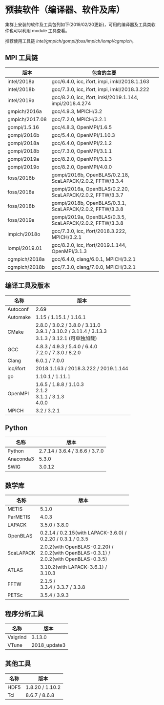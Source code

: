 # 预装软件（编译器、软件及库）

集群上安装的软件及工具包列如下(2019/02/20更新)，可用的编译器及工具类软件也可以利用 module 工具查看。

推荐使用工具链 *intel/gmpich/gompi/foss/impich/iompi/cgmpich*。

## MPI 工具链

| 版本           | 包含的主要                                                         |
| -------------- | ----------------------------------------------------------------- |
| intel/2018a    | gcc/6.4.0, icc, ifort, impi, imkl/2018.1.163                      |
| intel/2018b    | gcc/7.3.0, icc, ifort, impi, imkl/2018.3.222                      |
| intel/2019a    | gcc/8.2.0, icc, ifort, imkl/2019.1.144, impi/2018.4.274           |
| gmpich/2016a   | gcc/4.9.3, MPICH/3.2                                              |
| gmpich/2017.08 | gcc/7.2.0, MPICH/3.2.1                                            |
| gompi/1.5.16   | gcc/4.8.3, OpenMPI/1.6.5                                          |
| gompi/2016b    | gcc/5.4.0, OpenMPI/1.10.3                                         |
| gompi/2018a    | gcc/6.4.0, OpenMPI/2.1.2                                          |
| gompi/2018b    | gcc/7.3.0, OpenMPI/3.1.1                                          |
| gompi/2019a    | gcc/8.2.0, OpenMPI/3.1.3                                          |
| gompi/2019o    | gcc/8.2.0, OpenMPI/4.0.0                                          |
| foss/2016b     | gompi/2016b, OpenBLAS/0.2.18, ScaLAPACK/2.0.2, FFTW/3.3.4         |
| foss/2018a     | gompi/2016a, OpenBLAS/0.2.20, ScaLAPACK/2.0.2, FFTW/3.3.7         |
| foss/2018b     | gompi/2018b, OpenBLAS/0.3.1, ScaLAPACK/2.0.2, FFTW/3.3.8          |
| foss/2019a     | gompi/2019a, OpenBLAS/0.3.5, ScaLAPACK/2.0.2, FFTW/3.3.8          |
| impich/2018o   | gcc/7.3.0, icc, ifort/2018.3.222, MPICH/3.2.1                     |
| iompi/2019.01  | gcc/8.2.0, icc, ifort/2019.1.144, OpenMPI/3.1.3                   | 
| cgmpich/2018a  | gcc/6.4.0, clang/6.0.1, MPICH/3.2.1                               | 
| cgmpich/2018b  | gcc/7.3.0, clang/7.0.0, MPICH/3.2.1                               | 

## 编译工具及版本

| 名称      | 版本                                                         |
| --------- | ------------------------------------------------------------ |
| Autoconf  | 2.69                                                         |
| Automake  | 1.15 / 1.15.1 / 1.16.1                                       |
| CMake     | 2.8.0 / 3.0.2 / 3.8.0 / 3.11.0<br />3.9.1 / 3.10.2 / 3.11.4 / 3.13.3<br />3.1.3 / 3.12.1 (可单独加载) |
| GCC       | 4.8.3 / 4.9.3 / 5.4.0 / 6.4.0<br />7.2.0 / 7.3.0 / 8.2.0     |
| Clang     | 6.0.1 / 7.0.0                                                |
| icc/ifort | 2018.1.163 / 2018.3.222 / 2019.1.144                         |
| go        | 1.10.1 / 1.11.1                                              |
| OpenMPI   | 1.6.5 / 1.8.8 / 1.10.3 <br /> 2.1.2 <br /> 3.1.1 / 3.1.3 <br /> 4.0.0 |
| MPICH     | 3.2 / 3.2.1                                                  |

## Python

| 名称      | 版本                                                         |
| --------- | ------------------------------------------------------------ |
| Python    | 2.7.14 / 3.6.4 / 3.6.6 / 3.7.0                               |
| Anaconda3 | 5.3.0                                                        |
| SWIG      | 3.0.12                                                       |

## 数学库

| 名称      | 版本                                                         |
| --------- | ------------------------------------------------------------ |
| METIS     | 5.1.0                                                        |
| ParMETIS  | 4.0.3                                                        |
| LAPACK    | 3.5.0 / 3.8.0                                                |
| OpenBLAS  | 0.2.14 / 0.2.15(with LAPACK-3.6.0) /<br />0.2.20 / 0.3.1 / 0.3.5 |
| ScaLAPACK | 2.0.2(with OpenBLAS-0.2.20) /<br />2.0.2(with OpenBLAS-0.3.1) /<br />2.0.2(with OpenBLAS-0.3.5) |
| ATLAS     | 3.10.2(with LAPACK-3.6.1) /<br />3.10.3                      |
| FFTW      | 2.1.5 /<br />3.3.4 / 3.3.7 / 3.3.8                           |
| PETSc     | 3.5.4 / 3.9.3                                                |

## 程序分析工具

| 名称      | 版本                                                         |
| --------- | ------------------------------------------------------------ |
| Valgrind  | 3.13.0                                                       |
| VTune     | 2018_update3                                                 |

## 其他工具

| 名称      | 版本                                                         |
| --------- | ------------------------------------------------------------ |
| HDF5      | 1.8.20 / 1.10.2                                              |
| Tcl       | 8.6.7 / 8.6.8                                                |